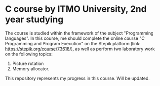 # C course by ITMO University, 2nd year studying #

The course is studied within the framework of the subject "Programming languages". In this course, 
me should complete the online course "C Programming and Program Execution" on the Stepik platform (link: https://stepik.org/course/73618/), 
as well as perform two laboratory work on the following topics:

1. Picture rotation
1. Memory allocator. 

This repository represents my progress in this course. Will be updated.
